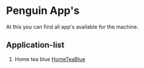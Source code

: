 
# Penguin App's

At this you can find all app's available for the machine.


## Application-list

1) Home tea blue
[HomeTeaBlue][1]

[1]: http://roboticcafe.in/app_folder/tea-apps/HomeTeaBlueV1_9_0.apk
